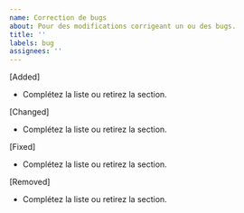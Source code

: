 ```yaml
---
name: Correction de bugs
about: Pour des modifications corrigeant un ou des bugs.
title: ''
labels: bug
assignees: ''
---
```


[Added]

* Complétez la liste ou retirez la section.

[Changed]

* Complétez la liste ou retirez la section.

[Fixed]

* Complétez la liste ou retirez la section.

[Removed]

* Complétez la liste ou retirez la section.
